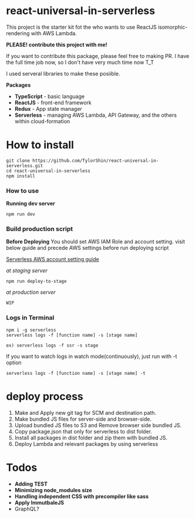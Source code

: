 # react-universal-in-serverless

This project is the starter kit fot the who wants to use ReactJS isomorphic-rendering with AWS Lambda.

**PLEASE! contribute this project with me!**

If you want to contribute this package, please feel free to making PR.
I have the full time job now, so I don't have very much time now T_T


I used serveral libraries to make these posiible.

 **Packages**
- **TypeScript** - basic language
- **ReactJS** - front-end framework
- **Redux** - App state manager
- **Serverless** - managing AWS Lambda, API Gateway, and the others within cloud-formation

# How to install
```
git clone https://github.com/TylorShin/react-universal-in-serverless.git
cd react-universal-in-serverless
npm install
```

### How to use
**Running dev server**
```
npm run dev
```

### Build production script
**Before Deploying**
You should set AWS IAM Role and account setting.
visit below guide and precede AWS settings before run deploying script

[Serverless AWS account setting guide](https://serverless.com/framework/docs/providers/aws/guide/credentials/)

*at staging server*
```
npm run deploy-to-stage
```

*at production server*
```
WIP
```

### Logs in Terminal
```
npm i -g serverless
serverless logs -f [function name] -s [stage name]
```

```
ex) serverless logs -f ssr -s stage
```

If you want to watch logs in watch mode(continuously),
just run with -t option

```
serverless logs -f [function name] -s [stage name] -t
```

# deploy process
1. Make and Apply new git tag for SCM and destination path.
2. Make bundled JS files for server-side and browser-side.
3. Upload bundled JS files to S3 and Remove browser side bundled JS.
4. Copy package.json that only for serverless to dist folder.
5. Install all packages in dist folder and zip them with bundled JS.
6. Deploy Lambda and relevant packages by using serverless


# Todos
- **Adding TEST**
- **Minimizing node_modules size**
- **Handling independent CSS with precompiler like sass**
- **Apply ImmutbaleJS**
- GraphQL?
